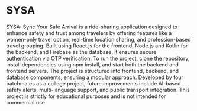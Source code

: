 # SYSA
SYSA: Sync Your Safe Arrival is a ride-sharing application designed to enhance safety and trust among travelers by offering features like a women-only travel option, real-time location sharing, and profession-based travel grouping. Built using React.js for the frontend, Node.js and Kotlin for the backend, and Firebase as the database, it ensures secure authentication via  OTP verification. To run the project, clone the repository, install dependencies using npm install, and start both the backend and frontend servers. The project is structured into frontend, backend, and database components, ensuring a modular approach. Developed by four batchmates as a college project, future improvements include AI-based safety alerts, multi-language support, and public transport integration. This project is strictly for educational purposes and is not intended for commercial use.
